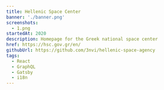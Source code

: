```yaml
---
title: Hellenic Space Center
banner: './banner.png'
screenshots:
  - 1.png
startedAt: 2020
description: Homepage for the Greek national space center
href: https://hsc.gov.gr/en/
githubUrl: https://github.com/3nvi/hellenic-space-agency
tags:
  - React
  - GraphQL
  - Gatsby
  - i18n
---
```

